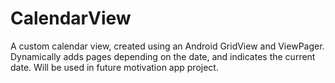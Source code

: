 CalendarView
============
A custom calendar view, created using an Android GridView and ViewPager. Dynamically adds pages depending on the date, and indicates the current date. Will be used in future motivation app project. 
